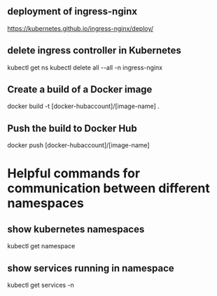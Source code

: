 ## deployment of ingress-nginx
https://kubernetes.github.io/ingress-nginx/deploy/

## delete ingress controller in Kubernetes
kubectl get ns
kubectl delete all --all -n ingress-nginx

## Create a build of a Docker image
docker build -t [docker-hubaccount]/[image-name] .
## Push the build to Docker Hub
docker push [docker-hubaccount]/[image-name]
# Helpful commands for communication between different namespaces

## show kubernetes namespaces

kubectl get namespace

## show services running in namespace

kubectl get services -n <namespace>
